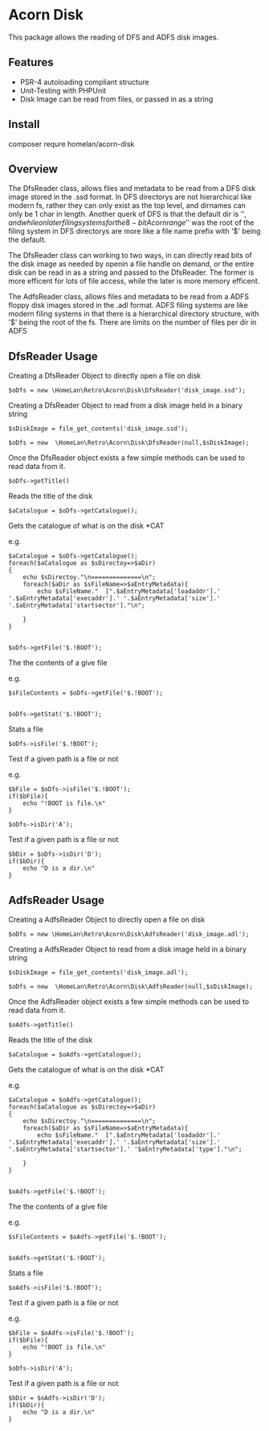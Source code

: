 Acorn Disk
=========================

This package allows the reading of DFS and ADFS disk images.  

Features
--------

* PSR-4 autoloading compliant structure
* Unit-Testing with PHPUnit
* Disk Image can be read from files, or passed in as a string


Install
-------

composer requre homelan/acorn-disk

Overview
--------

The DfsReader class, allows files and metadata to be read from a DFS disk image stored in the .ssd format.  In DFS directorys are not hierarchical like modern fs, rather they can only exist as the top level, and dirnames can only be 1 char in length.  Another querk of DFS is that the default dir is '$', and while on later filing systems for the 8-bit Acorn range '$' was the root of the filing system in DFS directorys are more like a file name prefix with '$' being the default. 

The DfsReader class can working to two ways, in can directly read bits of the disk image as needed by openin a file handle on demand, or the entire disk can be read in as a string and passed to the DfsReader.  The former is more efficent for lots of file access, while the later is more memory efficent. 

The AdfsReader class, allows files and metadata to be read from a ADFS floppy disk images stored in the .adl format.  ADFS filing systems are like modern filing systems in that there is a hierarchical directory structure, with '$' being the root of the fs.  There are limits on the number of files per dir in ADFS 

DfsReader Usage
---------------

Creating a DfsReader Object to directly open a file on disk

```
$oDfs = new \HomeLan\Retro\Acorn\Disk\DfsReader('disk_image.ssd');
```

Creating a DfsReader Object to read from a disk image held in a binary string

```
$sDiskImage = file_get_contents('disk_image.ssd');

$oDfs = new  \HomeLan\Retro\Acorn\Disk\DfsReader(null,$sDiskImage);
```

Once the DfsReader object exists a few simple methods can be used to read data from it.

```
$oDfs->getTitle()
```

Reads the title of the disk
```
$aCatalogue = $oDfs->getCatalogue();
```

Gets the catalogue of what is on the disk *CAT

e.g. 
```
$aCatalogue = $oDfs->getCatalogue();
foreach($aCatalogue as $sDirectoy=>$aDir)
{
	echo $sDirectoy."\n==============\n";
	foreach($aDir as $sFileName=>$aEntryMetadata){
		echo $sFileName."  [".$aEntryMetadata['loadaddr'].' '.$aEntryMetadata['execaddr'].' '.$aEntryMetadata['size'].' '.$aEntryMetadata['startsector']."\n";
		
	}
}


$oDfs->getFile('$.!BOOT');
```

The the contents of a give file 

e.g.
```
$sFileContents = $oDfs->getFile('$.!BOOT');


$oDfs->getStat('$.!BOOT');
```

Stats a file 

```
$oDfs->isFile('$.!BOOT');
```

Test if a given path is a file or not

e.g.
```
$bFile = $oDfs->isFile('$.!BOOT');
if($bFile){
	echo "!BOOT is file.\n" 
}

$oDfs->isDir('A');
```

Test if a given path is a file or not
```
$bDir = $oDfs->isDir('D');
if($bDir){
	echo "D is a dir.\n" 
}
```

AdfsReader Usage
---------------

Creating a AdfsReader Object to directly open a file on disk

```
$oDfs = new \HomeLan\Retro\Acorn\Disk\AdfsReader('disk_image.adl');
```

Creating a AdfsReader Object to read from a disk image held in a binary string

```
$sDiskImage = file_get_contents('disk_image.adl');

$oDfs = new  \HomeLan\Retro\Acorn\Disk\AdfsReader(null,$sDiskImage);
```

Once the AdfsReader object exists a few simple methods can be used to read data from it.

```
$oAdfs->getTitle()
```

Reads the title of the disk

```
$aCatalogue = $oAdfs->getCatalogue();
```

Gets the catalogue of what is on the disk *CAT

e.g. 

```
$aCatalogue = $oAdfs->getCatalogue();
foreach($aCatalogue as $sDirectoy=>$aDir)
{
	echo $sDirectoy."\n==============\n";
	foreach($aDir as $sFileName=>$aEntryMetadata){
		echo $sFileName."  [".$aEntryMetadata['loadaddr'].' '.$aEntryMetadata['execaddr'].' '.$aEntryMetadata['size'].' '.$aEntryMetadata['startsector'].' '$aEntryMetadata['type']."\n";
		
	}
}


$oAdfs->getFile('$.!BOOT');
```
The the contents of a give file 

e.g.

```
$sFileContents = $oAdfs->getFile('$.!BOOT');


$oAdfs->getStat('$.!BOOT');
```

Stats a file 

```
$oAdfs->isFile('$.!BOOT');
```

Test if a given path is a file or not

e.g.
```
$bFile = $oAdfs->isFile('$.!BOOT');
if($bFile){
	echo "!BOOT is file.\n" 
}

$oDfs->isDir('A');
```

Test if a given path is a file or not

```
$bDir = $oAdfs->isDir('D');
if($bDir){
	echo "D is a dir.\n" 
}
```

